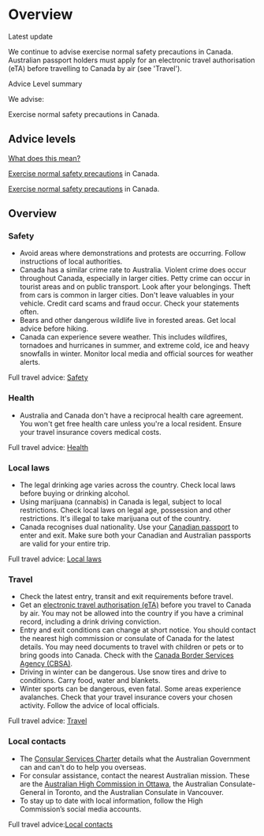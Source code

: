 # Overview

Latest update

We continue to advise exercise normal safety precautions in Canada. Australian passport holders must apply for an electronic travel authorisation (eTA) before travelling to Canada by air (see 'Travel').

Advice Level summary

We advise: 

Exercise normal safety precautions in Canada.

## Advice levels

[What does this mean?](/before-you-go/travel-advice-explained/)

[Exercise normal safety precautions](/consular-services/travel-advice-explained#level1 "Travel advice explained") in Canada.

[Exercise normal safety precautions](/node/33#level1) in Canada.

## Overview

### Safety

* Avoid areas where demonstrations and protests are occurring. Follow instructions of local authorities.
* Canada has a similar crime rate to Australia. Violent crime does occur throughout Canada, especially in larger cities. Petty crime can occur in tourist areas and on public transport. Look after your belongings. Theft from cars is common in larger cities. Don't leave valuables in your vehicle. Credit card scams and fraud occur. Check your statements often.
* Bears and other dangerous wildlife live in forested areas. Get local advice before hiking.
* Canada can experience severe weather. This includes wildfires, tornadoes and hurricanes in summer, and extreme cold, ice and heavy snowfalls in winter. Monitor local media and official sources for weather alerts.

Full travel advice: [Safety](#safety)

### Health

* Australia and Canada don't have a reciprocal health care agreement. You won't get free health care unless you're a local resident. Ensure your travel insurance covers medical costs.

Full travel advice: [Health](#health)

### Local laws

* The legal drinking age varies across the country. Check local laws before buying or drinking alcohol.
* Using marijuana (cannabis) in Canada is legal, subject to local restrictions. Check local laws on legal age, possession and other restrictions. It's illegal to take marijuana out of the country.
* Canada recognises dual nationality. Use your [Canadian passport](http://www.cic.gc.ca/english/passport/apply/renew/index.asp) to enter and exit. Make sure both your Canadian and Australian passports are valid for your entire trip.

Full travel advice: [Local laws](#local-laws)

### Travel

* Check the latest entry, transit and exit requirements before travel.
* Get an [electronic travel authorisation (eTA)](https://www.canada.ca/en/immigration-refugees-citizenship/services/visit-canada/eta/facts.html) before you travel to Canada by air. You may not be allowed into the country if you have a criminal record, including a drink driving conviction.
* Entry and exit conditions can change at short notice. You should contact the nearest high commission or consulate of Canada for the latest details. You may need documents to travel with children or pets or to bring goods into Canada. Check with the [Canada Border Services Agency (CBSA)](http://www.cbsa-asfc.gc.ca/menu-eng.html).
* Driving in winter can be dangerous. Use snow tires and drive to conditions. Carry food, water and blankets.
* Winter sports can be dangerous, even fatal. Some areas experience avalanches. Check that your travel insurance covers your chosen activity. Follow the advice of local officials.

Full travel advice: [Travel](#travel)

### Local contacts

* The [Consular Services Charter](/node/46) details what the Australian Government can and can't do to help you overseas.
* For consular assistance, contact the nearest Australian mission. These are the [Australian High Commission in Ottawa](https://canada.highcommission.gov.au/), the Australian Consulate-General in Toronto, and the Australian Consulate in Vancouver.
* To stay up to date with local information, follow the High Commission’s social media accounts.

Full travel advice:[Local contacts](#local-contacts)